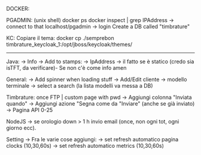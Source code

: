 DOCKER: 

PGADMIN: 
    (unix shell)
    docker ps
    docker inspect <hash> | grep IPAddress -> connect to that
    localhost/pgadmin -> login
    Create a DB called "timbrature"

KC: 
    Copiare il tema: 
    docker cp ./semprebon timbrature_keycloak_1:/opt/jboss/keycloak/themes/ 

*******************************

Java:
    -> Info -> Add to stamps:
        -> IpAddress
        -> il fatto se è statico (credo sia isTFT, da verificare)- Se non c'è come info amen

General: 
    -> Add spinner when loading stuff
    -> Add/Edit cliente -> modello terminale -> select a search (la lista modelli va messa a DB)

Timbrature: once FTP  | custom page with pwd
    -> Aggiungi colonna "Inviata quando"
    -> Aggiungi azione "Segna come da "Inviare" (anche se già inviato)
    -> Pagina API 0-25

NodeJS -> se orologio down > 1 h invio email (once, non ogni tot, ogni giorno ecc).


Setting -> Fra le varie cose aggiungi: 
    -> set refresh automatico pagina clocks (10,30,60s)
    -> set refresh automatico metrics (10,30,60s)
